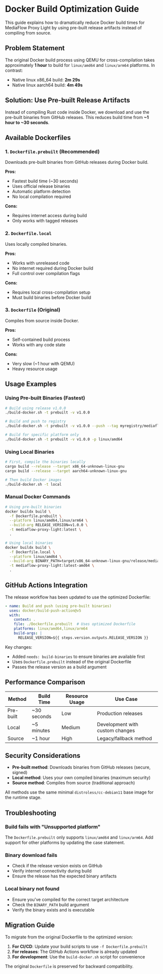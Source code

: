 # Docker Build Optimization Guide

This guide explains how to dramatically reduce Docker build times for MediaFlow Proxy Light by using pre-built release artifacts instead of compiling from source.

## Problem Statement

The original Docker build process using QEMU for cross-compilation takes approximately **1 hour** to build for `linux/amd64` and `linux/arm64` platforms. In contrast:
- Native linux x86_64 build: **2m 29s**
- Native linux aarch64 build: **4m 49s**

## Solution: Use Pre-built Release Artifacts

Instead of compiling Rust code inside Docker, we download and use the pre-built binaries from GitHub releases. This reduces build time from **~1 hour to ~30 seconds**.

## Available Dockerfiles

### 1. `Dockerfile.prebuilt` (Recommended)
Downloads pre-built binaries from GitHub releases during Docker build.

**Pros:**
- Fastest build time (~30 seconds)
- Uses official release binaries
- Automatic platform detection
- No local compilation required

**Cons:**
- Requires internet access during build
- Only works with tagged releases

### 2. `Dockerfile.local`
Uses locally compiled binaries.

**Pros:**
- Works with unreleased code
- No internet required during Docker build
- Full control over compilation flags

**Cons:**
- Requires local cross-compilation setup
- Must build binaries before Docker build

### 3. `Dockerfile` (Original)
Compiles from source inside Docker.

**Pros:**
- Self-contained build process
- Works with any code state

**Cons:**
- Very slow (~1 hour with QEMU)
- Heavy resource usage

## Usage Examples

### Using Pre-built Binaries (Fastest)

```bash
# Build using release v1.0.0
./build-docker.sh -t prebuilt -v v1.0.0

# Build and push to registry
./build-docker.sh -t prebuilt -v v1.0.0 --push --tag myregistry/mediaflow-proxy-light

# Build for specific platform only
./build-docker.sh -t prebuilt -v v1.0.0 -p linux/amd64
```

### Using Local Binaries

```bash
# First, compile the binaries locally
cargo build --release --target x86_64-unknown-linux-gnu
cargo build --release --target aarch64-unknown-linux-gnu

# Then build Docker images
./build-docker.sh -t local
```

### Manual Docker Commands

```bash
# Using pre-built binaries
docker buildx build \
  -f Dockerfile.prebuilt \
  --platform linux/amd64,linux/arm64 \
  --build-arg RELEASE_VERSION=v1.0.0 \
  -t mediaflow-proxy-light:latest \
  .

# Using local binaries
docker buildx build \
  -f Dockerfile.local \
  --platform linux/amd64 \
  --build-arg BINARY_PATH=target/x86_64-unknown-linux-gnu/release/mediaflow-proxy-light \
  -t mediaflow-proxy-light:latest-amd64 \
  .
```

## GitHub Actions Integration

The release workflow has been updated to use the optimized Dockerfile:

```yaml
- name: Build and push (using pre-built binaries)
  uses: docker/build-push-action@v5
  with:
    context: .
    file: ./Dockerfile.prebuilt  # Uses optimized Dockerfile
    platforms: linux/amd64,linux/arm64
    build-args: |
      RELEASE_VERSION=${{ steps.version.outputs.RELEASE_VERSION }}
```

Key changes:
- Added `needs: build-binaries` to ensure binaries are available first
- Uses `Dockerfile.prebuilt` instead of the original Dockerfile
- Passes the release version as a build argument

## Performance Comparison

| Method | Build Time | Resource Usage | Use Case |
|--------|------------|----------------|----------|
| Pre-built | ~30 seconds | Low | Production releases |
| Local | ~5 minutes | Medium | Development with custom changes |
| Source | ~1 hour | High | Legacy/fallback method |

## Security Considerations

- **Pre-built method**: Downloads binaries from GitHub releases (secure, signed)
- **Local method**: Uses your own compiled binaries (maximum security)
- **Source method**: Compiles from source (traditional approach)

All methods use the same minimal `distroless/cc-debian11` base image for the runtime stage.

## Troubleshooting

### Build fails with "Unsupported platform"
The `Dockerfile.prebuilt` only supports `linux/amd64` and `linux/arm64`. Add support for other platforms by updating the case statement.

### Binary download fails
- Check if the release version exists on GitHub
- Verify internet connectivity during build
- Ensure the release has the expected binary artifacts

### Local binary not found
- Ensure you've compiled for the correct target architecture
- Check the `BINARY_PATH` build argument
- Verify the binary exists and is executable

## Migration Guide

To migrate from the original Dockerfile to the optimized version:

1. **For CI/CD**: Update your build scripts to use `-f Dockerfile.prebuilt`
2. **For releases**: The GitHub Actions workflow is already updated
3. **For development**: Use the `build-docker.sh` script for convenience

The original `Dockerfile` is preserved for backward compatibility.